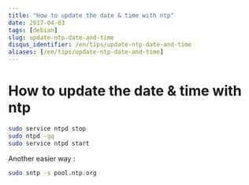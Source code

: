 ```yaml
---
title: "How to update the date & time with ntp"
date: 2017-04-03
tags: [debian]
slug: update-ntp-date-and-time
disqus_identifier: /en/tips/update-ntp-date-and-time
aliases: [/en/tips/update-ntp-date-and-time]
---
```

# How to update the date & time with ntp

```bash
sudo service ntpd stop
sudo ntpd -gq
sudo service ntpd start
```

Another easier way :

```bash
sudo sntp -s pool.ntp.org
```
